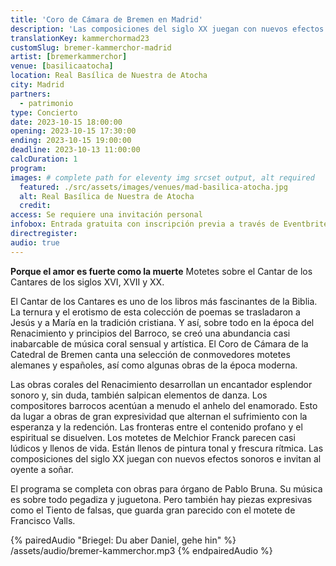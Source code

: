 ```yaml
---
title: 'Coro de Cámara de Bremen en Madrid'
description: 'Las composiciones del siglo XX juegan con nuevos efectos sonoros e invitan al oyente a soñar.'
translationKey: kammerchormad23
customSlug: bremer-kammerchor-madrid
artist: [bremerkammerchor]
venue: [basilicaatocha]
location: Real Basílica de Nuestra de Atocha
city: Madrid
partners:
  - patrimonio
type: Concierto
date: 2023-10-15 18:00:00
opening: 2023-10-15 17:30:00
ending: 2023-10-15 19:00:00
deadline: 2023-10-13 11:00:00
calcDuration: 1
program:
images: # complete path for eleventy img srcset output, alt required
  featured: ./src/assets/images/venues/mad-basilica-atocha.jpg
  alt: Real Basílica de Nuestra de Atocha
  credit:
access: Se requiere una invitación personal
infobox: Entrada gratuita con inscripción previa a través de Eventbrite.
directregister:
audio: true
---
```


**Porque el amor es fuerte como la muerte**
Motetes sobre el Cantar de los Cantares de los siglos XVI, XVII y XX.

El Cantar de los Cantares es uno de los libros más fascinantes de la Biblia. La ternura y el erotismo de esta colección de poemas se trasladaron a Jesús y a María en la tradición cristiana. Y así, sobre todo en la época del Renacimiento y principios del Barroco, se creó una abundancia casi inabarcable de música coral sensual y artística. El Coro de Cámara de la Catedral de Bremen canta una selección de conmovedores motetes alemanes y españoles, así como algunas obras de la época moderna.

Las obras corales del Renacimiento desarrollan un encantador esplendor sonoro y, sin duda, también salpican elementos de danza. Los compositores barrocos acentúan a menudo el anhelo del enamorado. Esto da lugar a obras de gran expresividad que alternan el sufrimiento con la esperanza y la redención. Las fronteras entre el contenido profano y el espiritual se disuelven. Los motetes de Melchior Franck parecen casi lúdicos y llenos de vida. Están llenos de pintura tonal y frescura rítmica. Las composiciones del siglo XX juegan con nuevos efectos sonoros e invitan al oyente a soñar.

El programa se completa con obras para órgano de Pablo Bruna. Su música es sobre todo pegadiza y juguetona. Pero también hay piezas expresivas como el Tiento de falsas, que guarda gran parecido con el motete de Francisco Valls.

{% pairedAudio "Briegel: Du aber Daniel, gehe hin" %}
/assets/audio/bremer-kammerchor.mp3
{% endpairedAudio %}
